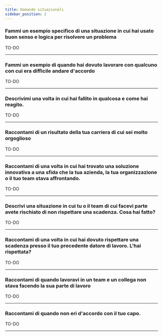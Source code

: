 ```yaml
---
title: Domande situazionali
sidebar_position: 2
---
```


### Fammi un esempio specifico di una situazione in cui hai usato buon senso e logica per risolvere un problema

TO-DO

---

### Fammi un esempio di quando hai dovuto lavorare con qualcuno con cui era difficile andare d'accordo

TO-DO

---

### Descrivimi una volta in cui hai fallito in qualcosa e come hai reagito.

TO-DO

---

### Raccontami di un risultato della tua carriera di cui sei molto orgoglioso

TO-DO

---

### Raccontami di una volta in cui hai trovato una soluzione innovativa a una sfida che la tua azienda, la tua organizzazione o il tuo team stava affrontando.

TO-DO

---

### Descrivi una situazione in cui tu o il team di cui facevi parte avete rischiato di non rispettare una scadenza. Cosa hai fatto?

TO-DO

---

### Raccontami di una volta in cui hai dovuto rispettare una scadenza presso il tuo precedente datore di lavoro. L'hai rispettata?

TO-DO

---

### Raccontami di quando lavoravi in ​​un team e un collega non stava facendo la sua parte di lavoro

TO-DO

---

### Raccontami di quando non eri d'accordo con il tuo capo.

TO-DO

---